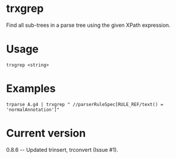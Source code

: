 # trxgrep

Find all sub-trees in a parse tree using the given XPath expression.

# Usage

    trxgrep <string>

# Examples

    trparse A.g4 | trxgrep " //parserRuleSpec[RULE_REF/text() = 'normalAnnotation']"

# Current version

0.8.6 -- Updated trinsert, trconvert (Issue #1).
